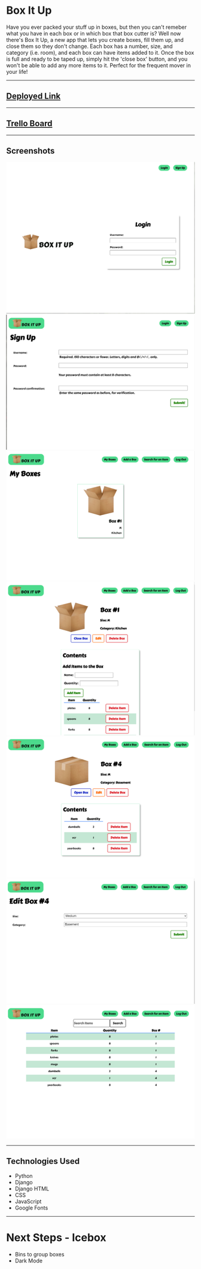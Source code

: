 # Box It Up

Have you ever packed your stuff up in boxes, but then you can't remeber what you have in each box or in which box that box cutter is? Well now there's Box It Up, a new app that lets you create boxes, fill them up, and close them so they don't change. Each box has a number, size, and category (i.e. room), and each box can have items added to it. Once the box is full and ready to be taped up, simply hit the 'close box' button, and you won't be able to add any more items to it. Perfect for the frequent mover in your life!
***

## [Deployed Link](https://boxitup-rhk.herokuapp.com/) 
***
## [Trello Board](https://trello.com/b/WeFdlvHi/unit-3-project)
***
## Screenshots
![Home/Login page](main_app/static/images/Home_login.png)<br>
![Signup Screen](main_app/static/images/signup.png)<br>
![Box List](main_app/static/images/box_list.png)<br>
![Box Details - Open](main_app/static/images/box_detail_open.png)<br>
![Box Details - Closed](main_app/static/images/box_detail_closed.png)<br>
![Edit Box Details](main_app/static/images/edit_box.png)<br>
![Search](main_app/static/images/search.png)<br>

***
## Technologies Used
  - Python
  - Django
  - Django HTML
  - CSS
  - JavaScript
  - Google Fonts
***
# Next Steps - Icebox
  - Bins to group boxes
  - Dark Mode
